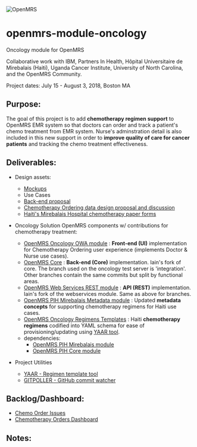 <img src="https://cloud.githubusercontent.com/assets/668093/12567089/0ac42774-c372-11e5-97eb-00baf0fccc37.jpg" alt="OpenMRS"/>

# openmrs-module-oncology
Oncology module for OpenMRS

Collaborative work with IBM, Partners In Health, Hôpital Universitaire de Mirebalais (Haiti), Uganda Cancer Institute, University of North Carolina, and the OpenMRS Community.

Project dates: July 15 - August 3, 2018, Boston MA

Purpose:
--------
The goal of this project is to add **chemotherapy regimen support** to OpenMRS EMR system so that doctors can order and track a patient's chemo treatment from EMR system. Nurse's adminstration detail is also included in this new support in order to **improve quality of care for cancer patients** and tracking the chemo treatment effectiveness.  

Deliverables:
-------------

- Design assets:
  - [Mockups](https://github.com/dearmasm/openmrs-module-oncology/blob/master/docs/Mockups.md)
  - Use Cases
  - [Back-end proposal](https://github.com/dearmasm/openmrs-module-oncology/blob/master/docs/BACKEND_PROPOSAL.md)
  - [Chemotherapy Ordering data design proposal and discussion](https://talk.openmrs.org/t/chemotherapy-ordering-data-design/19133)
  - [Haiti's Mirebalais Hospital chemotherapy paper forms](https://github.com/dearmasm/openmrs-module-oncology/tree/master/haiti-chemo-forms)

- Oncology Solution OpenMRS components w/ contributions for chemotherapy treatment:
  - [OpenMRS Oncology OWA module](https://github.com/openmrs/openmrs-owa-oncology) : **Front-end (UI)** implementation for Chemotherapy Ordering user experience (implements Doctor & Nurse use cases).
  - [OpenMRS Core](https://github.com/idlewis/openmrs-core) : **Back-end (Core)** implementation. Iain's fork of core. The branch used on the oncology test server is 'integration'. Other branches contain the same commits but split by functional areas.
  - [OpenMRS Web Services REST module](https://github.com/idlewis/openmrs-module-webservices.rest) : **API (REST)** implementation. Iain's fork of the webservices module. Same as above for branches.
  - [OpenMRS PIH Mirebalais Metadata module](https://github.com/PIH/openmrs-module-mirebalaismetadata) : Updated **metadata concepts** for supporting chemotherapy regimens for Haiti use cases.
  - [OpenMRS Oncology Regimens Templates](https://github.com/dearmasm/openmrs-module-oncology/tree/master/regimens) : Haiti **chemotherapy regimens** codified into YAML schema for ease of provisioning/updating using [YAAR tool](https://github.com/dearmasm/openmrs-module-oncology/blob/master/utils/YAAR_DOCS.md).
  - dependencies:
    - [OpenMRS PIH Mirebalais module](https://github.com/PIH/openmrs-module-mirebalais)
    - [OpenMRS PIH Core module](https://github.com/PIH/openmrs-module-pihcore)

- Project Utilities
  - [YAAR - Regimen template tool](https://github.com/dearmasm/openmrs-module-oncology/blob/master/utils/YAAR_DOCS.md)
  - [GITPOLLER - GitHub commit watcher](https://github.com/dearmasm/openmrs-module-oncology/blob/master/utils/GITPOLLER_DOCS.md)


Backlog/Dashboard:
------------------

- [Chemo Order Issues](https://issues.openmrs.org/browse/TRUNK-5414?jql=labels%20%3D%20chemo-order)
- [Chemotherapy Orders Dashboard](https://issues.openmrs.org/secure/RapidBoard.jspa?rapidView=171&view=planning&selectedIssue=TRUNK-5413&projectKey=TRUNK)
  
  
Notes:
------

